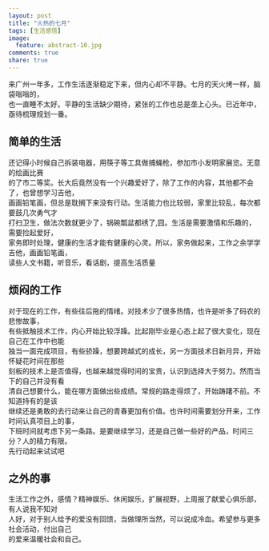 ```yaml
---
layout: post
title: "火热的七月"
tags: [生活感悟]
image:
  feature: abstract-10.jpg
comments: true
share: true
---
```


来广州一年多，工作生活逐渐稳定下来，但内心却不平静。七月的天火烤一样，脑袋嗡嗡的，  
也一直睡不太好。平静的生活缺少期待，紧张的工作也总是垄上心头。已近年中，亟待梳理规划一番。  

简单的生活
---
还记得小时候自己拆装电器，用筷子等工具做捕蝇枪，参加市小发明家展览。无意的绘画比赛  
的了市二等奖。长大后竟然没有一个兴趣爱好了，除了工作的内容，其他都不会了，也曾想学习吉他，  
画画铅笔画，但总是耽搁下来没有行动。生活能力也比较弱，家里比较乱，每次都要鼓几次勇气才  
打扫卫生，做法次数就更少了，锅碗瓢盆都绣了,囧。生活是需要激情和乐趣的，需要捡起爱好，  
家务即时处理，健康的生活才能有健康的心灵。所以，家务做起来，工作之余学学吉他，画画铅笔画，  
读些人文书籍，听音乐，看话剧，提高生活质量  

烦闷的工作
---
对于现在的工作，有些往后拖的情绪。对技术少了很多热情，也许是听多了码农的悲惨故事，  
有些抵触技术工作，内心开始比较浮躁。比起刚毕业是心态上起了很大变化，现在自己在工作中也能  
独当一面完成项目，有些骄躁，想要跨越式的成长，另一方面技术日新月异，开始怀疑花时间在那些  
刻板的技术上是否值得，也越来越觉得时间的宝贵，认识到选择大于努力。然而当下的自己并没有看  
清自己想要什么，能在哪方面做出些成绩。常规的路走得烦了，开始踌躇不前。不知道持有的是该  
继续还是勇敢的去行动来让自己的青春更加有价值。也许时间需要划分开来，工作时间认真项目上的事，  
下班时间就考虑下另一条路。是要继续学习，还是自己做一些好的产品，时间三分？人的精力有限。  
先行动起来试试吧  

之外的事
---
生活工作之外，感情？精神娱乐、休闲娱乐，扩展视野，上周报了献爱心俱乐部，有人说我不知对  
人好，对于别人给予的爱没有回馈，当做理所当然，可以说成冷血。希望参与更多社会活动，付出自己  
的爱来温暖社会和自己。

